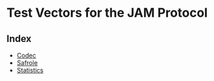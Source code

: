 # Test Vectors for the JAM Protocol

## Index

- [Codec](./codec/README.md)
- [Safrole](./safrole/README.md)
- [Statistics](./statistics/README.md)

